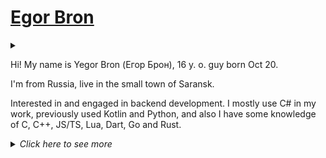 # [Egor Bron](https://egorbron.github.io/)
<!--<img src="https://avatars.githubusercontent.com/u/71507444?s=64" style="border-radius: 4px;" alt="Avatar">-->

<!--[![ko-fi](https://ko-fi.com/img/githubbutton_sm.svg)](https://ko-fi.com/egorbron)-->
<details><summary></summary>
 
 ![Profile views](https://komarev.com/ghpvc/?username=EgorBron&color=4c10cc&style=flat-square)
 
</details>

Hi! My name is Yegor Bron (Егор Брон), 16 y. o. guy born Oct 20.

I'm from Russia, live in the small town of Saransk.

Interested in and engaged in backend development. I mostly use C# in my work, previously used Kotlin and Python, and also I have some knowledge of C, C++, JS/TS, Lua, Dart, Go and Rust.

<details><summary><i>Click here to see more</i></summary>

### Skills and toolset

<details><summary>click to reveal</summary>

<sub>Languages</sub>

[![Skills - Languages](https://skillicons.dev/icons?i=cs,py,kotlin,bash,,dart,c,cpp,go,lua,rust,js,ts)](/)

<sub>Platforms</sub>

[![Skills - Platforms](https://skillicons.dev/icons?i=discord,git,github,dotnet,docker,bots,linux,cmake,gradle,wasm)](/)

<sub>GUI, markup, DBs</sub>

[![Skills - UI, markup, DBs](https://skillicons.dev/icons?i=bootstrap,jquery,godot,unity,,md,html,css,svg,regex,,mongodb,sqlite,postgres)](/)

<sub>Editors</sub>

[![Skills - Editors](https://skillicons.dev/icons?i=visualstudio,vscode,idea,ps,blender,au,pr,ae,figma)](/) 
</details>

### My projects
<details><summary>click to reveal</summary>

> Here are all the projects that I work on or have worked on recently.
>
> If ✔ is after project name - this project is finished, 🥶 - project is temporarily unmaintained.

###### Personal projects
  * 📄 [Some GitHub Gists](https://gist.github.com/EgorBron)
  * ❎ [Move or Die modding manual](https://github.com/EgorBron/MoveOrDie-Modding) - collection of manuals & community docs about modding in MoD
  * 📢 [Simple Chat Server]() - a simple implementation of chat server and clients for it in both Python and Go.
  * 🤖 [ConsChatGPT](https://github.com/EgorBron/ConsChatGPT)✔ - not so good implementation of ChatGPT (gpt-3.5-turbo) usage through console
  * 💽 [EasyDriveIcon](https://github.com/EgorBron/EasyDriveIcon)✔ - util for change drive icon in Windows explorer
  * 🙀 [WHAT THE CAT?!](https://github.com/EgorBron/WHAT-THE-CAT)✔ - joke "virus" that spams with cat images (and not only cats)
  * *And lots of private repos with "great" ideas...*

###### [Blusutils](https://github.com/Blusutils/) projects
  * 🥫 [DESrv](https://github.com/Blusutils/DESrv) - Dedicated Extendible Server for usage in different tasks
  * 🎞️ [Blusutils Superset](https://superset.blusutils.net) - a set of useful SaaS for interaction between enterprise logic and the end user
    * ⤴️ [RPN - RePosting.NETwork (private)](https://github.com/Blusutils/RPN) - a .NET API to create reposting APIs
    * 📰 [Blusutils Newscenter (private)](https://github.com/Blusutils/Newscenter)🥶 - IfTTT-like news crossposting solution
    * 📜 [forme.ly (private)](https://github.com/Blusutils/forme.ly)🥶 - modern & convient forms builder
    * 👥 [forumά (private)](https://github.com/Blusutils/foruma)🥶 - template for forum pages
    * 🔗 [SLS (private)](https://github.com/Blusutils/SLS)🥶 - short links system
    * 🪪 [BlusuBio (private)](https://github.com/Blusutils/Bio)🥶 - biography landing pages builder

 ###### Blusutils [Firoapps](https://github.com/Firoapps)
*There's no active projects recently!*
 
###### Blusutils x [SyrDB](https://github.com/syrdb)
*There's no active projects recently!*
</details>

### Social networks (in order of speed of reply)
<details><summary>click to reveal</summary>

> If you sent me friend request or DM, please, describe what are you want as completly as you can. **Don't ask about Python or bots, I don't do that anymore!**

💿[Discord (@egorbron)](https://discord.com/users/555638466365489172)

🧻[Telegram DM (@egorbronn)](https://t.me/egorbronn)

▶[YouTube (@EgorBron)](https://youtube.com/@EgorBron)

⏺[Steam](https://steamcommunity.com/id/EgorBronn/)

💬[DonationAlerts](https://www.donationalerts.com/c/egorbron)

📧[E-mail (egorbron@inbox.ru)](mailto:egorbron@inbox.ru)

🟣[osu!profile](https://osu.ppy.sh/users/15136301) (noreply)
 
🐳[Docker Hub](https://hub.docker.com/u/egorbron) (noreply)

🏪[Itch](https://egorbron.itch.io/) (noreply)

☕[Ko-fi](https://ko-fi.com/egorbron) (noreply)

</details>

### Statistics (not fully precise)

#### Discord Activity
<details><summary>click to reveal</summary>
<a href="https://discord.com/users/555638466365489172">
  <img
    src="https://lanyard.cnrad.dev/api/555638466365489172?idleMessage=Doing%20nothing"
    alt="Discord Presence"
    width=300
  />
</a>
</details>
 
#### GitHub
<details><summary>click to reveal</summary>
 
<!--
![Stats](https://github-readme-stats.vercel.app/api?username=EgorBron&show_icons=true&theme=tokyonight&bg_color=000000&title_color=ebebeb&text_color=cbcbcb)

![Top Langs](https://github-readme-stats.vercel.app/api/top-langs/?username=EgorBron&layout=compact&theme=codeSTACKr)-->

![Metrics](/github-metrics.svg)

![Metrics Blusutils](/github-metrics-blusutils.svg)
 
</details>

#### Wakatime

<details><summary>click to reveal</summary>
 
 [![Wakatime profile](https://wakatime.com/badge/user/0d335b7c-5fc4-4716-9e58-4e0d11be214d.svg?style=flat-square)](https://wakatime.com/@EgorBron)
 
<img
  src="https://wakatime.com/share/@EgorBron/e276a505-ff9f-4cb2-885f-778f074830ee.svg"
  alt="Wakatime stats - Languages"
  width=500
/>
<img
  src="https://wakatime.com/share/@EgorBron/98a0f5cf-84cc-433d-81fa-f5fcb834b626.svg"
  alt="Wakatime stats - Editors"
  width=500
/>
 </details>
 
 </details>

